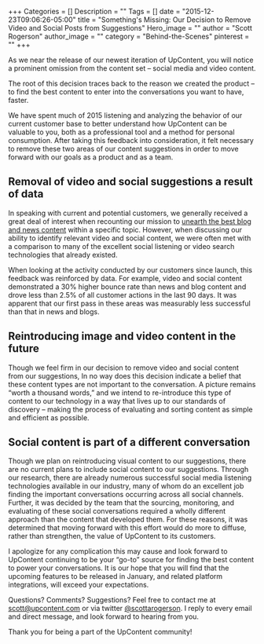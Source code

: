 +++
Categories = []
Description = ""
Tags = []
date = "2015-12-23T09:06:26-05:00"
title = "Something's Missing: Our Decision to Remove Video and Social Posts from Suggestions"
Hero_image = ""
author = "Scott Rogerson"
author_image = ""
category = "Behind-the-Scenes"
pinterest = ""
+++

As we near the release of our newest iteration of UpContent, you will notice a prominent omission from the content set – social media and video content.

The root of this decision traces back to the reason we created the product – to find the best content to enter into the conversations you want to have, faster.

We have spent much of 2015 listening and analyzing the behavior of our current customer base to better understand how UpContent can be valuable to you, both as a professional tool and a method for personal consumption. After taking this feedback into consideration, it felt necessary to remove these two areas of our content suggestions in order to move forward with our goals as a product and as a team.

## Removal of video and social suggestions a result of data

In speaking with current and potential customers, we generally received a great deal of interest when recounting our mission to [unearth the best blog and news content](https://upcontent.com/post/navigating-the-foundation-stage/) within a specific topic. However, when discussing our ability to identify relevant video and social content, we were often met with a comparison to many of the excellent social listening or video search technologies that already existed.

When looking at the activity conducted by our customers since launch, this feedback was reinforced by data. For example, video and social content demonstrated a 30% higher bounce rate than news and blog content and drove less than 2.5% of all customer actions in the last 90 days. It was apparent that our first pass in these areas was measurably less successful than that in news and blogs.

## Reintroducing image and video content in the future

Though we feel firm in our decision to remove video and social content from our suggestions, In no way does this decision indicate a belief that these content types are not important to the conversation.  A picture remains “worth a thousand words,” and we intend to re-introduce this type of content to our technology in a way that lives up to our standards of discovery – making the process of evaluating and sorting content as simple and efficient as possible.

## Social content is part of a different conversation

Though we plan on reintroducing visual content to our suggestions, there are no current plans to include social content to our suggestions. Through our research, there are already numerous successful social media listening technologies available in our industry, many of whom do an excellent job finding the important conversations occurring across all social channels. Further, it was decided by the team that the sourcing, monitoring, and evaluating of these social conversations required a wholly different approach than the content that developed them. For these reasons, it was determined that moving forward with this effort would do more to diffuse, rather than strengthen, the value of UpContent to its customers.

I apologize for any complication this may cause and look forward to UpContent continuing to be your “go-to” source for finding the best content to power your conversations. It is our hope that you will find that the upcoming features to be released in January, and related platform integrations, will exceed your expectations.  

Questions? Comments? Suggestions? Feel free to contact me at [scott@upcontent.com](mailto:scott@upcontent.com) or via twitter [@scottarogerson](http://twitter.com/scottarogerson). I reply to every email and direct message, and look forward to hearing from you.

Thank you for being a part of the UpContent community!
